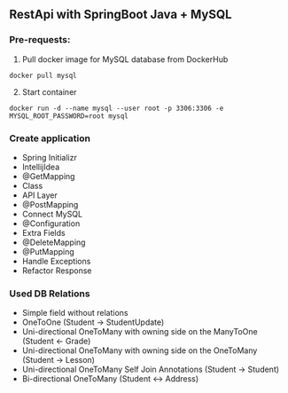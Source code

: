 ## RestApi with SpringBoot Java + MySQL

### Pre-requests:
1. Pull docker image for MySQL database from DockerHub

```
docker pull mysql
```

2. Start container

```
docker run -d --name mysql --user root -p 3306:3306 -e MYSQL_ROOT_PASSWORD=root mysql
```

### Create application 

- Spring Initializr
- IntellijIdea
- @GetMapping
- Class
- API Layer
- @PostMapping
- Connect MySQL
- @Configuration
- Extra Fields
- @DeleteMapping
- @PutMapping
- Handle Exceptions
- Refactor Response

### Used DB Relations
- Simple field without relations
- OneToOne (Student -> StudentUpdate)
- Uni-directional OneToMany with owning side on the ManyToOne (Student <- Grade) 
- Uni-directional OneToMany with owning side on the OneToMany (Student -> Lesson)
- Uni-directional OneToMany Self Join Annotations (Student -> Student)
- Bi-directional OneToMany (Student <-> Address)